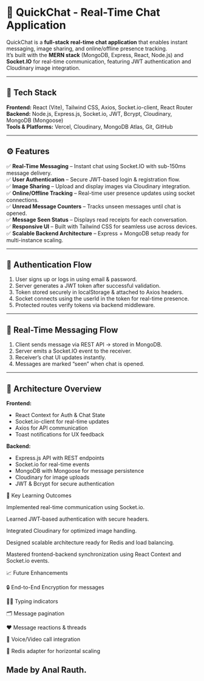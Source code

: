# 💬 QuickChat - Real-Time Chat Application

QuickChat is a **full-stack real-time chat application** that enables instant messaging, image sharing, and online/offline presence tracking.  
It’s built with the **MERN stack** (MongoDB, Express, React, Node.js) and **Socket.IO** for real-time communication, featuring JWT authentication and Cloudinary image integration.

---

## 🚀 Tech Stack

**Frontend:** React (Vite), Tailwind CSS, Axios, Socket.io-client, React Router  
**Backend:** Node.js, Express.js, Socket.io, JWT, Bcrypt, Cloudinary, MongoDB (Mongoose)  
**Tools & Platforms:** Vercel, Cloudinary, MongoDB Atlas, Git, GitHub  

---

## ⚙️ Features

✅ **Real-Time Messaging** – Instant chat using Socket.IO with sub-150ms message delivery.  
✅ **User Authentication** – Secure JWT-based login & registration flow.  
✅ **Image Sharing** – Upload and display images via Cloudinary integration.  
✅ **Online/Offline Tracking** – Real-time user presence updates using socket connections.  
✅ **Unread Message Counters** – Tracks unseen messages until chat is opened.  
✅ **Message Seen Status** – Displays read receipts for each conversation.  
✅ **Responsive UI** – Built with Tailwind CSS for seamless use across devices.  
✅ **Scalable Backend Architecture** – Express + MongoDB setup ready for multi-instance scaling.

---

## 🔐 Authentication Flow

1. User signs up or logs in using email & password.  
2. Server generates a JWT token after successful validation.  
3. Token stored securely in localStorage & attached to Axios headers.  
4. Socket connects using the userId in the token for real-time presence.  
5. Protected routes verify tokens via backend middleware.

---

## 💬 Real-Time Messaging Flow

1. Client sends message via REST API → stored in MongoDB.  
2. Server emits a Socket.IO event to the receiver.  
3. Receiver’s chat UI updates instantly.  
4. Messages are marked “seen” when chat is opened.  

---

## 🧩 Architecture Overview

**Frontend:**  
- React Context for Auth & Chat State  
- Socket.io-client for real-time updates  
- Axios for API communication  
- Toast notifications for UX feedback  

**Backend:**  
- Express.js API with REST endpoints  
- Socket.io for real-time events  
- MongoDB with Mongoose for message persistence  
- Cloudinary for image uploads  
- JWT & Bcrypt for secure authentication  

🧠 Key Learning Outcomes

Implemented real-time communication using Socket.io.

Learned JWT-based authentication with secure headers.

Integrated Cloudinary for optimized image handling.

Designed scalable architecture ready for Redis and load balancing.

Mastered frontend-backend synchronization using React Context and Socket.io events.

📈 Future Enhancements

🔒 End-to-End Encryption for messages

🧑‍💻 Typing indicators

🗂️ Message pagination

❤️ Message reactions & threads

🎥 Voice/Video call integration

🧰 Redis adapter for horizontal scaling


Made by Anal Rauth.
---


